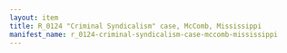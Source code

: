 ```yaml
---
layout: item
title: R_0124 "Criminal Syndicalism" case, McComb, Mississippi
manifest_name: r_0124-criminal-syndicalism-case-mccomb-mississippi
---
```

<!-- Add an essay or interpretive material below this line,
using HTML or markdown.  Do not modify this file above this line -->
